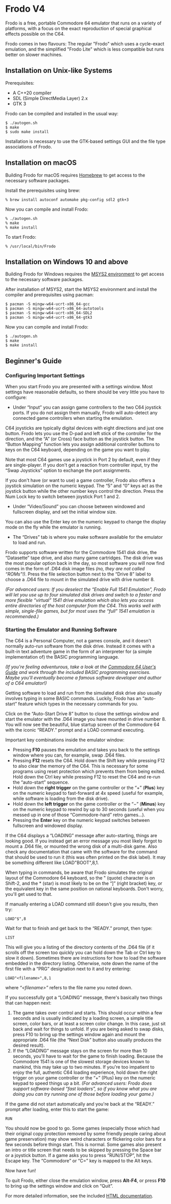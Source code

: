 # Frodo V4

Frodo is a free, portable Commodore 64 emulator that runs on a variety
of platforms, with a focus on the exact reproduction of special graphical
effects possible on the C64.

Frodo comes in two flavours: The regular "Frodo" which uses a cycle-exact
emulation, and the simplified "Frodo Lite" which is less compatible but runs
better on slower machines.

## Installation on Unix-like Systems

Prerequisites:

* A C++20 compiler
* SDL (Simple DirectMedia Layer) 2.x
* GTK 3

Frodo can be compiled and installed in the usual way:

```
$ ./autogen.sh
$ make
$ sudo make install
```

Installation is necessary to use the GTK-based settings GUI and the file
type associations of Frodo.

## Installation on macOS

Building Frodo for macOS requires [Homebrew](https://brew.sh/) to get access
to the necessary software packages.

Install the prerequisites using brew:

```
% brew install autoconf automake pkg-config sdl2 gtk+3
```

Now you can compile and install Frodo:

```
% ./autogen.sh
% make
% make install
```

To start Frodo:

```
% /usr/local/bin/Frodo
```

## Installation on Windows 10 and above

Building Frodo for Windows requires the [MSYS2 environment](https://www.msys2.org/)
to get access to the necessary software packages.

After installation of MSYS2, start the MSYS2 environment and install the
compiler and prerequisites using pacman:

```
$ pacman -S mingw-w64-ucrt-x86_64-gcc
$ pacman -S mingw-w64-ucrt-x86_64-autotools
$ pacman -S mingw-w64-ucrt-x86_64-SDL2
$ pacman -S mingw-w64-ucrt-x86_64-gtk3
```

Now you can compile and install Frodo:

```
$ ./autogen.sh
$ make
$ make install
```

## Beginner's Guide

### Configuring Important Settings

When you start Frodo you are presented with a settings window. Most settings
have reasonable defaults, so there should be very little you have to configure:

* Under “Input” you can assign game controllers to the two C64 joystick
  ports. If you do not assign them manually, Frodo will auto-detect any
  connected game controllers when starting the emulation.

C64 joysticks are typically digital devices with eight directions and just
one button. Frodo lets you use the D-pad and left stick of the controller
for the direction, and the “A” (or Cross) face button as the joystick
button. The “Button Mapping” function lets you assign additional controller
buttons to keys on the C64 keyboard, depending on the game you want to play.

Note that most C64 games use a joystick in Port 2 by default, even if they are
single-player. If you don't get a reaction from controller input, try the “Swap
Joysticks” option to exchange the port assignments.

If you don't have (or want to use) a game controller, Frodo also offers a
joystick simulation on the numeric keypad. The “5” and “0” keys act as the
joystick button while the other number keys control the direction. Press the
Num Lock key to switch between joystick Port 1 and 2.

* Under “Video/Sound” you can choose between windowed and fullscreen display,
  and set the initial window size.

You can also use the Enter key on the numeric keypad to change the display mode
on the fly while the emulator is running.

* The “Drives” tab is where you make software available for the emulator to
  load and run.

Frodo supports software written for the Commodore 1541 disk drive, the
“Datasette” tape drive, and also many game cartridges. The disk drive was
the most popular option back in the day, so most software you will now find
comes in the form of .D64 disk image files *(no, they are not called
“ROMs”!)*. Press the file selection button next to the “Drive 8” label to
choose a .D64 file to mount in the simulated drive with drive number 8.

*(For advanced users: If you deselect the “Enable Full 1541 Emulation”, Frodo
will let you use up to four simulated disk drives and switch to a faster and
more flexible “virtual” 1541 drive emulation which also lets you access entire
directories of the host computer from the C64. This works well with simple,
single-file games, but for most uses the “full” 1541 emulation is recommended.)*

### Starting the Emulator and Running Software

The C64 is a Personal Computer, not a games console, and it doesn't normally
auto-run software from the disk drive. Instead it comes with a built-in text
adventure game in the form of an interpreter for (a simple implementation of)
the BASIC programming language.

*(If you're feeling adventurous, take a look at the
[Commodore 64 User's Guide](https://archive.org/details/commodore-64-user-guide)
and work through the included BASIC programming exercises. Maybe you'll
eventually become a famous software developer and author of a C64 emulator!)*

Getting software to load and run from the simulated disk drive also usually
involves typing in some BASIC commands. Luckily, Frodo has an “auto-start”
feature which types in the necessary commands for you.

Click on the “Auto-Start Drive 8” button to close the settings window and
start the emulator with the .D64 image you have mounted in drive number 8.
You will now see the beautiful, blue startup screen of the Commodore 64 with
the iconic “READY.” prompt and a LOAD command executing.

Important key combinations inside the emulator window:

* Pressing **F10** pauses the emulation and takes you back to the settings
  window where you can, for example, swap .D64 files.
* Pressing **F12** resets the C64. Hold down the Shift key while pressing
  F12 to also clear the memory of the C64. This is necessary for some
  programs using reset protection which prevents them from being exited.
  Hold down the Ctrl key while pressing F12 to reset the C64 and re-run the
  “auto-start” sequence.
* Hold down the **right trigger** on the game controller or the “+” (**Plus**)
  key on the numeric keypad to fast-forward at 4x speed (useful for example,
  while software is loading from the disk drive).
* Hold down the **left trigger** on the game controller or the “−” (**Minus**)
  key on the numeric keypad to rewind by up to 30 seconds (useful when you
  messed up in one of those “Commodore-hard” retro games...).
* Pressing the **Enter** key on the numeric keypad switches between fullscreen
  and windowed display.

If the C64 displays a “LOADING” message after auto-starting, things are looking
good. If you instead get an error message you most likely forgot to mount a
.D64 file, or mounted the wrong disk of a multi-disk game. Also check any
documentation that came with the software for the command that should be used
to run it (this was often printed on the disk label). It may be something
different like LOAD"BOOT",8,1.

When typing in commands, be aware that Frodo simulates the original layout of
the Commodore 64 keyboard, so the " (quote) character is on Shift-2, and the *
(star) is most likely to be on the “]” (right bracket) key, or the equivalent
key in the same position on national keyboards. Don't worry, you'll get used to
that.

If manually entering a LOAD command still doesn't give you results, then try:

    LOAD"$",8

Wait for that to finish and get back to the “READY.” prompt, then type:

    LIST

This will give you a listing of the directory contents of the .D64 file (if it
scrolls off the screen too quickly you can hold down the Tab or Ctrl key to
slow it down). Sometimes there are instructions for how to load the software
embedded in the directory listing. Otherwise, note down the name of the first
file with a “PRG” designation next to it and try entering:

    LOAD"<filename>",8,1

where *“\<filename\>”* refers to the file name you noted down.

If you successfully got a “LOADING” message, there's basically two things that
can happen next:

1. The game takes over control and starts. This should occur within a few
   seconds and is usually indicated by a loading screen, a simple title screen,
   color bars, or at least a screen color change. In this case, just sit back
   and wait for things to unfold. If you are being asked to swap disks, press
   F10 to bring up the settings window again and mount the appropriate .D64
   file (the “Next Disk” button also usually produces the desired result).
2. If the “LOADING” message stays on the screen for more than 10 seconds, you'll
   have to wait for the game to finish loading. Because the Commodore 1541 is
   one of the slowest storage devices known to mankind, this may take up to two
   minutes. If you're too impatient to enjoy the full, authentic C64 loading
   experience, hold down the right trigger on your game controller or the “+”
   (Plus) key on the numeric keypad to speed things up a bit. *(For advanced
   users: Frodo does support software-based “fast loaders”, so if you know what
   you are doing you can try running one of those before loading your game.)*

If the game did not start automatically and you're back at the “READY.” prompt
after loading, enter this to start the game:

    RUN

You should now be good to go. Some games (especially those which had their
original copy protection removed by some friendly people caring about game
preservation) may show weird characters or flickering color bars for a few
seconds before things start. This is normal. Some games also  present an intro
or title screen that needs to be skipped by pressing the Space bar or a joystick
button. If a game asks you to press “RUN/STOP”, hit the Escape key. The
“Commodore” or “C=” key is mapped to the Alt keys.

Now have fun!

To quit Frodo, either close the emulation window, press **Alt-F4**, or press
**F10** to bring up the settings window and click on “Quit”.

For more detailed information, see the included
[HTML documentation](docs/index.html).

